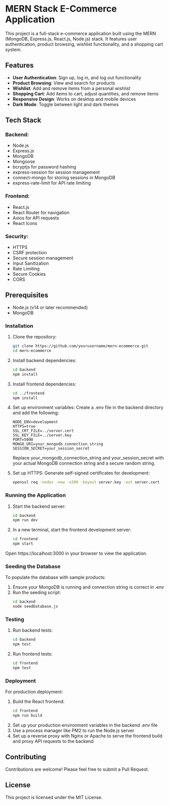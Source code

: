 # MERN Stack E-Commerce Application

This project is a full-stack e-commerce application built using the MERN (MongoDB, Express.js, React.js, Node.js) stack. It features user authentication, product browsing, wishlist functionality, and a shopping cart system.

## Features

- **User Authentication**: Sign up, log in, and log out functionality
- **Product Browsing**: View and search for products
- **Wishlist**: Add and remove items from a personal wishlist
- **Shopping Cart**: Add items to cart, adjust quantities, and remove items
- **Responsive Design**: Works on desktop and mobile devices
- **Dark Mode**: Toggle between light and dark themes

## Tech Stack
### Backend:

- Node.js
- Express.js
- MongoDB
- Mongoose
- bcryptjs for password hashing
- express-session for session management
- connect-mongo for storing sessions in MongoDB
- express-rate-limit for API rate limiting

### Frontend:

- React.js
- React Router for navigation
- Axios for API requests
- React Icons

### Security:

- HTTPS
- CSRF protection
- Secure session management
- Input Sanitization
- Rate Limiting
- Secure Cookies
- CORS

## Prerequisites

- Node.js (v14 or later recommended)
- MongoDB

### Installation

1. Clone the repository:
    ```bash
    git clone https://github.com/yourusername/mern-ecommerce.git
    cd mern-ecommerce
    ```

2. Install backend dependencies:
    ```bash
    cd backend
    npm install
    ```

3. Install frontend dependencies:
    ```bash
    cd ../frontend
    npm install
    ```
4. Set up environment variables: Create a .env file in the backend directory and add the following:
    ```plaintext
    NODE_ENV=development
    HTTPS=true
    SSL_CRT_FILE=../server.cert
    SSL_KEY_FILE=../server.key
    PORT=5000
    MONGO_URI=your_mongodb_connection_string
    SESSION_SECRET=your_session_secret
    ```
    Replace your_mongodb_connection_string and your_session_secret with your actual MongoDB connection string and a secure random string.

5. Set up HTTPS:
Generate self-signed certificates for development:
    ```bash
    openssl req -nodes -new -x509 -keyout server.key -out server.cert
    ```

### Running the Application

1. Start the backend server:
    ```bash
    cd backend
    npm run dev
    ```
2. In a new terminal, start the frontend development server:
    ```bash
    cd frontend
    npm start
    ```
Open https://localhost:3000 in your browser to view the application.

### Seeding the Database
To populate the database with sample products:

1. Ensure your MongoDB is running and connection string is correct in .env
2. Run the seeding script:
    ```bash
    cd backend
    node seedDatabase.js
    ```

### Testing
1. Run backend tests:
    ```bash
    cd backend
    npm test
    ```

2. Run frontend tests:
    ```bash
    cd frontend
    npm test
    ```

### Deployment
For production deployment:

1. Build the React frontend:
    ```bash
    cd frontend
    npm run build
    ```
2. Set up your production environment variables in the backend .env file
3. Use a process manager like PM2 to run the Node.js server
4. Set up a reverse proxy with Nginx or Apache to serve the frontend build and proxy API requests to the backend

## Contributing
Contributions are welcome! Please feel free to submit a Pull Request.

## License
This project is licensed under the MIT License.
